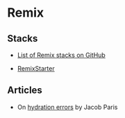 # Remix

## Stacks

- [List of Remix stacks on GitHub](https://github.com/topics/remix-stack)

- [RemixStarter](https://www.remixstarter.com/)

## Articles

- On [hydration errors](https://www.jacobparis.com/content/remix-hydration-errors)
  by Jacob Paris

